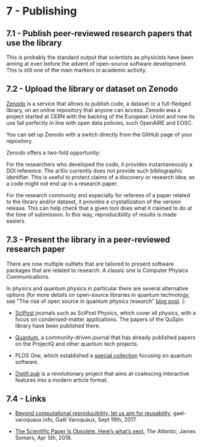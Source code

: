 # 7 - Publishing


## 7.1 - Publish peer-reviewed research papers that use the library 
This is probably the standard output that scientists as physicists have been aiming at even before the advent of open-source software development. 
This is still one of the main markers in academic activity. 

## 7.2 - Upload the library or dataset on Zenodo
[Zenodo](https://zenodo.org/) is a service that allows to publish code, a dataset or a full-fledged library, on an online repository that anyone can access. 
Zenodo was a project started at CERN with the backing of the European Union and now its use fall perfectly in line with open data policies, such OpenAIRE and EOSC.

You can set up Zenodo with a switch directly from the GitHub page of your repository. 

Zenodo offers a two-fold opportunity:

For the researchers who developed the code, it provides instantaneously a DOI reference. 
The arXiv currently does not provide such bibliographic identifier. 
This is useful to protect claims of a discovery or research idea, as a code might not end up in a research paper. 

For the research community and especially for referees of a paper related to the library and/or dataset, it provides a crystallization of the version release.
This can help check that a given tool does what it claimed to do at the time of submission. 
In this way, reproducibility of results is made easiers. 

## 7.3 - Present the library in a peer-reviewed research paper
There are now multiple oultlets that are tailored to present software packages that are related to research. 
A classic one is Computer Physics Communications. 

In physics and quantum physics in particular there are several alternative options (for more details on open-source libraries in quantum technology, see 
"The rise of open source in quantum physics research" [blog post](http://blogs.nature.com/onyourwavelength/2019/01/09/the-rise-of-open-source-in-quantum-physics-research/).
):

- [SciPost](https://scipost.org/) journals such as SciPost Physics, which cover all physics, with a focus on condensed-matter applications. 
The papers of the QuSpin library have been published there. 

- [Quantum](https://quantum-journal.org/), a community-driven journal that has already published papers on the ProjectQ and other quantum tech projects. 

- PLOS One, which established a [special collection](https://collections.plos.org/open-quantum) focusing on quantum software.  

- [Distill.pub](https://distill.pub/about/) is a revolutionary project that aims at coalescing interactive features into a modern article format. 

## 7.4 - Links

- [Beyond computational reproducibility, let us aim for reusability](http://gael-varoquaux.info/programming/beyond-computational-reproducibility-let-us-aim-for-reusability.html), gael-varoquaux.info, Gaël Varoquaux, Sept 19th, 2017.

- [The Scientific Paper Is Obsolete. Here’s what’s next.](https://www.theatlantic.com/science/archive/2018/04/the-scientific-paper-is-obsolete/556676/) *The Atlantic*, James Somers, Apr 5th, 2018.
